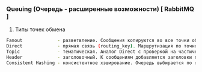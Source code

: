 ### Queuing (Очередь - расширенные возможности) [ RabbitMQ ]

1. Типы точек обмена 
```bash 
Fanout             - разветвление. Сообщения копируются во все точки обмена и очереди, привязанные к точке обмена
Direct             - прямая связь (routing_key). Маршрутизация по точному соответствию ключа маршрутизации (routing_key)
Topic              - тематическая. Аналог Direct с проверкой на частичное соответствие (RECOMMENDED)
Header             - заголовочный. К сообщениям добавляются заголовки покупателей, требуется точное соответствие заголовков
Consistent Hashing - консистентное хэширование. Очередь выбирается по хэшу
```



